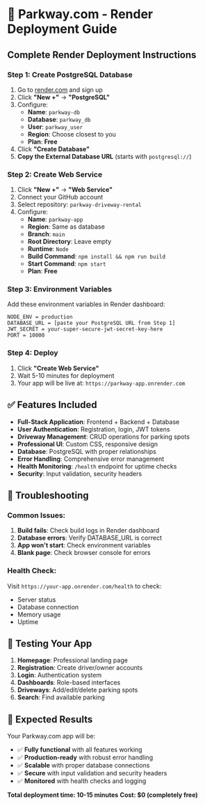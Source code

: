 # 🚀 Parkway.com - Render Deployment Guide

## **Complete Render Deployment Instructions**

### **Step 1: Create PostgreSQL Database**
1. Go to [render.com](https://render.com) and sign up
2. Click **"New +"** → **"PostgreSQL"**
3. Configure:
   - **Name**: `parkway-db`
   - **Database**: `parkway_db`
   - **User**: `parkway_user`
   - **Region**: Choose closest to you
   - **Plan**: **Free**
4. Click **"Create Database"**
5. **Copy the External Database URL** (starts with `postgresql://`)

### **Step 2: Create Web Service**
1. Click **"New +"** → **"Web Service"**
2. Connect your GitHub account
3. Select repository: `parkway-driveway-rental`
4. Configure:
   - **Name**: `parkway-app`
   - **Region**: Same as database
   - **Branch**: `main`
   - **Root Directory**: Leave empty
   - **Runtime**: `Node`
   - **Build Command**: `npm install && npm run build`
   - **Start Command**: `npm start`
   - **Plan**: **Free**

### **Step 3: Environment Variables**
Add these environment variables in Render dashboard:

```
NODE_ENV = production
DATABASE_URL = [paste your PostgreSQL URL from Step 1]
JWT_SECRET = your-super-secure-jwt-secret-key-here
PORT = 10000
```

### **Step 4: Deploy**
1. Click **"Create Web Service"**
2. Wait 5-10 minutes for deployment
3. Your app will be live at: `https://parkway-app.onrender.com`

## **✅ Features Included**

- **Full-Stack Application**: Frontend + Backend + Database
- **User Authentication**: Registration, login, JWT tokens
- **Driveway Management**: CRUD operations for parking spots
- **Professional UI**: Custom CSS, responsive design
- **Database**: PostgreSQL with proper relationships
- **Error Handling**: Comprehensive error management
- **Health Monitoring**: `/health` endpoint for uptime checks
- **Security**: Input validation, security headers

## **🔧 Troubleshooting**

### **Common Issues:**
1. **Build fails**: Check build logs in Render dashboard
2. **Database errors**: Verify DATABASE_URL is correct
3. **App won't start**: Check environment variables
4. **Blank page**: Check browser console for errors

### **Health Check:**
Visit `https://your-app.onrender.com/health` to check:
- Server status
- Database connection
- Memory usage
- Uptime

## **📱 Testing Your App**

1. **Homepage**: Professional landing page
2. **Registration**: Create driver/owner accounts
3. **Login**: Authentication system
4. **Dashboards**: Role-based interfaces
5. **Driveways**: Add/edit/delete parking spots
6. **Search**: Find available parking

## **🎯 Expected Results**

Your Parkway.com app will be:
- ✅ **Fully functional** with all features working
- ✅ **Production-ready** with robust error handling
- ✅ **Scalable** with proper database connections
- ✅ **Secure** with input validation and security headers
- ✅ **Monitored** with health checks and logging

**Total deployment time: 10-15 minutes**
**Cost: $0 (completely free)**
